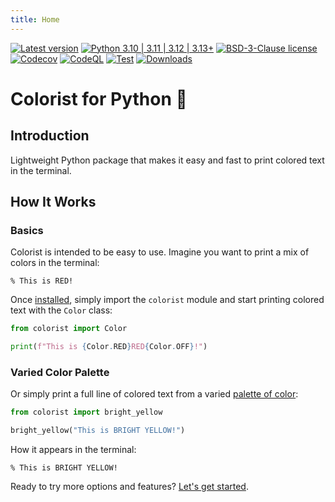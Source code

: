 ```yaml
---
title: Home
---
```


[![Latest version](https://img.shields.io/static/v1?label=version&message=1.8.3&color=yellowgreen)](https://github.com/jakob-bagterp/colorist-for-python/releases/latest)
[![Python 3.10 | 3.11 | 3.12 | 3.13+](https://img.shields.io/static/v1?label=python&message=3.10%20|%203.11%20|%203.12%20|%203.13%2B&color=blueviolet)](https://www.python.org)
[![BSD-3-Clause license](https://img.shields.io/static/v1?label=license&message=BSD-3-Clause&color=blue)](https://github.com/jakob-bagterp/colorist-for-python/blob/master/LICENSE.md)
[![Codecov](https://codecov.io/gh/jakob-bagterp/colorist-for-python/branch/master/graph/badge.svg?token=1E69VOP4ED)](https://codecov.io/gh/jakob-bagterp/colorist-for-python)
[![CodeQL](https://github.com/jakob-bagterp/colorist-for-python/actions/workflows/codeql.yml/badge.svg)](https://github.com/jakob-bagterp/colorist-for-python/actions/workflows/codeql.yml)
[![Test](https://github.com/jakob-bagterp/colorist-for-python/actions/workflows/test.yml/badge.svg)](https://github.com/jakob-bagterp/colorist-for-python/actions/workflows/test.yml)
[![Downloads](https://static.pepy.tech/badge/colorist)](https://pepy.tech/project/colorist)

# Colorist for Python 🌈
## Introduction
Lightweight Python package that makes it easy and fast to print colored text in the terminal.

## How It Works
### Basics
Colorist is intended to be easy to use. Imagine you want to print a mix of colors in the terminal:

<pre><code>% This is <span class="fg-red">RED</span>!</code></pre>

Once [installed](./getting-started/installation.md), simply import the `colorist` module and start printing colored text with the `Color` class:

```python linenums="1"
from colorist import Color

print(f"This is {Color.RED}RED{Color.OFF}!")
```

### Varied Color Palette
Or simply print a full line of colored text from a varied [palette of color](./user-guide/standard-colors/text-foreground.md#print-line-of-colored-text):

```python linenums="1"
from colorist import bright_yellow

bright_yellow("This is BRIGHT YELLOW!")
```

How it appears in the terminal:

<pre><code>% <span class="fg-bright-yellow">This is BRIGHT YELLOW!</span></code></pre>

Ready to try more options and features? [Let's get started](./getting-started/index.md).
